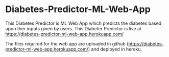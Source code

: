 # Diabetes-Predictor-ML-Web-App
This Diabetes Predictor is ML Web App which predicts the diabetes based upon ther inputs given by users.
This Diabeter Predictor is live at https://diabetes-predictor-ml-web-app.herokuapp.com/

The files required for the web app are uploaded in github (https://diabetes-predictor-ml-web-app.herokuapp.com/) and deployed in heroku.
